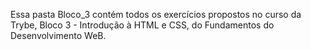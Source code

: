 Essa pasta Bloco_3 contém todos os exercícios propostos no curso da Trybe, Bloco 3 - Introdução à HTML e CSS, do Fundamentos do Desenvolvimento WeB.
